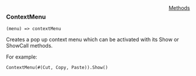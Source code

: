 <div style="float:right"><span class="toplinks"><a href="/suneidoc/User Interfaces/Reference/ContextMenu/Methods">Methods</a></span></div>

### ContextMenu

``` suneido
(menu) => contextMenu
```

Creates a pop up context menu which can be activated with its Show or ShowCall methods.

For example:

``` suneido
ContextMenu(#(Cut, Copy, Paste)).Show()
```